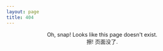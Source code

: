 ```yaml
---
layout: page
title: 404
---
```


<center>Oh, snap! Looks like this page doesn't exist.</center>
<center>擦! 页面没了.</center>
